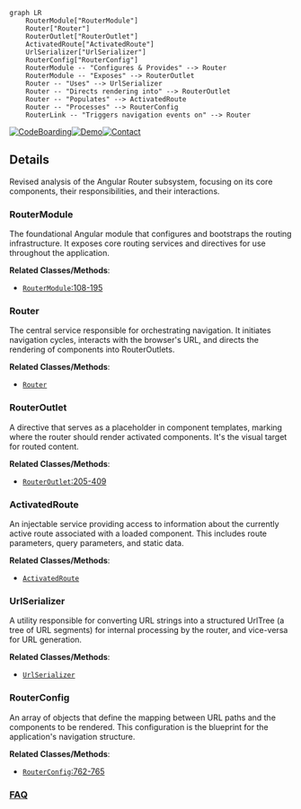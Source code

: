 ```mermaid
graph LR
    RouterModule["RouterModule"]
    Router["Router"]
    RouterOutlet["RouterOutlet"]
    ActivatedRoute["ActivatedRoute"]
    UrlSerializer["UrlSerializer"]
    RouterConfig["RouterConfig"]
    RouterModule -- "Configures & Provides" --> Router
    RouterModule -- "Exposes" --> RouterOutlet
    Router -- "Uses" --> UrlSerializer
    Router -- "Directs rendering into" --> RouterOutlet
    Router -- "Populates" --> ActivatedRoute
    Router -- "Processes" --> RouterConfig
    RouterLink -- "Triggers navigation events on" --> Router
```

[![CodeBoarding](https://img.shields.io/badge/Generated%20by-CodeBoarding-9cf?style=flat-square)](https://github.com/CodeBoarding/GeneratedOnBoardings)[![Demo](https://img.shields.io/badge/Try%20our-Demo-blue?style=flat-square)](https://www.codeboarding.org/demo)[![Contact](https://img.shields.io/badge/Contact%20us%20-%20contact@codeboarding.org-lightgrey?style=flat-square)](mailto:contact@codeboarding.org)

## Details

Revised analysis of the Angular Router subsystem, focusing on its core components, their responsibilities, and their interactions.

### RouterModule
The foundational Angular module that configures and bootstraps the routing infrastructure. It exposes core routing services and directives for use throughout the application.


**Related Classes/Methods**:

- <a href="https://github.com/angular/angular/blob/main/packages/router/src/router_module.ts#L108-L195" target="_blank" rel="noopener noreferrer">`RouterModule`:108-195</a>


### Router
The central service responsible for orchestrating navigation. It initiates navigation cycles, interacts with the browser's URL, and directs the rendering of components into RouterOutlets.


**Related Classes/Methods**:

- <a href="https://github.com/angular/angular/blob/main/integration/nodenext_resolution/include-all.ts" target="_blank" rel="noopener noreferrer">`Router`</a>


### RouterOutlet
A directive that serves as a placeholder in component templates, marking where the router should render activated components. It's the visual target for routed content.


**Related Classes/Methods**:

- <a href="https://github.com/angular/angular/blob/main/packages/router/src/directives/router_outlet.ts#L205-L409" target="_blank" rel="noopener noreferrer">`RouterOutlet`:205-409</a>


### ActivatedRoute
An injectable service providing access to information about the currently active route associated with a loaded component. This includes route parameters, query parameters, and static data.


**Related Classes/Methods**:

- <a href="https://github.com/angular/angular/blob/main/adev/src/app/app.component.ts" target="_blank" rel="noopener noreferrer">`ActivatedRoute`</a>


### UrlSerializer
A utility responsible for converting URL strings into a structured UrlTree (a tree of URL segments) for internal processing by the router, and vice-versa for URL generation.


**Related Classes/Methods**:

- <a href="https://github.com/angular/angular/blob/main/packages/router/src/router_scroller.ts" target="_blank" rel="noopener noreferrer">`UrlSerializer`</a>


### RouterConfig
An array of objects that define the mapping between URL paths and the components to be rendered. This configuration is the blueprint for the application's navigation structure.


**Related Classes/Methods**:

- <a href="https://github.com/angular/angular/blob/main/packages/router/src/models.ts#L762-L765" target="_blank" rel="noopener noreferrer">`RouterConfig`:762-765</a>




### [FAQ](https://github.com/CodeBoarding/GeneratedOnBoardings/tree/main?tab=readme-ov-file#faq)